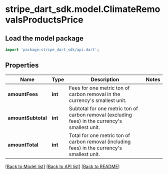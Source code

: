 # stripe_dart_sdk.model.ClimateRemovalsProductsPrice

## Load the model package
```dart
import 'package:stripe_dart_sdk/api.dart';
```

## Properties
Name | Type | Description | Notes
------------ | ------------- | ------------- | -------------
**amountFees** | **int** | Fees for one metric ton of carbon removal in the currency's smallest unit. | 
**amountSubtotal** | **int** | Subtotal for one metric ton of carbon removal (excluding fees) in the currency's smallest unit. | 
**amountTotal** | **int** | Total for one metric ton of carbon removal (including fees) in the currency's smallest unit. | 

[[Back to Model list]](../README.md#documentation-for-models) [[Back to API list]](../README.md#documentation-for-api-endpoints) [[Back to README]](../README.md)


